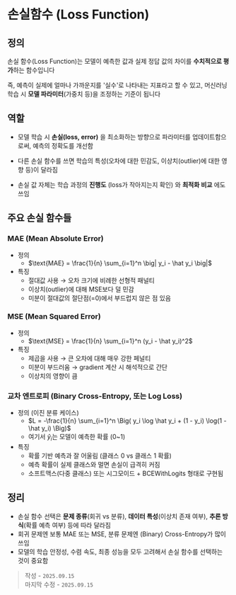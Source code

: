 # 손실함수 (Loss Function)

## 정의
손실 함수(Loss Function)는 모델이 예측한 값과 실제 정답 값의 차이를 **수치적으로 평가**하는 함수입니다

즉, 예측이 실제에 얼마나 가까운지를 '실수'로 나타내는 지표라고 할 수 있고, 머신러닝 학습 시 **모델 파라미터**(가중치 등)을 조정하는 기준이 됩니다

## 역할

- 모델 학습 시 **손실(loss, error)** 을 최소화하는 방향으로 파라미터를 업데이트함으로써, 예측의 정확도를 개선함

- 다른 손실 함수를 쓰면 학습의 특성(오차에 대한 민감도, 이상치(outlier)에 대한 영향 등)이 달라짐

- 손실 값 자체는 학습 과정의 **진행도** (loss가 작아지는지 확인) 와 **최적화 비교** 에도 쓰임

## 주요 손실 함수들

### MAE (Mean Absolute Error)

- 정의
  - $\text{MAE} = \frac{1}{n} \sum_{i=1}^n \big| y_i - \hat y_i \big|$
- 특징
  - 절대값 사용 → 오차 크기에 비례한 선형적 패널티
  - 이상치(outlier)에 대해 MSE보다 덜 민감  
  - 미분이 절대값의 절단점(=0)에서 부드럽지 않은 점 있음

### MSE (Mean Squared Error)

- 정의
  - $\text{MSE} = \frac{1}{n} \sum_{i=1}^n (y_i - \hat y_i)^2$
- 특징
  - 제곱을 사용 → 큰 오차에 대해 매우 강한 페널티
  - 미분이 부드러움 → gradient 계산 시 해석적으로 간단
  - 이상치의 영향이 큼

### 교차 엔트로피 (Binary Cross-Entropy, 또는 Log Loss)

- 정의 (이진 분류 케이스)
  - $L = -\frac{1}{n} \sum_{i=1}^n \Big( y_i \log \hat y_i + (1 - y_i) \log(1 - \hat y_i) \Big)$  
  - 여기서 $\hat y_i$는 모델이 예측한 확률 (0~1)
- 특징  
  - 확률 기반 예측과 잘 어울림 (클래스 0 vs 클래스 1 확률)
  - 예측 확률이 실제 클래스와 멀면 손실이 급격히 커짐
  - 소프트맥스(다중 클래스) 또는 시그모이드 + BCEWithLogits 형태로 구현됨

## 정리

- 손실 함수 선택은 **문제 종류**(회귀 vs 분류), **데이터 특성**(이상치 존재 여부), **추론 방식**(확률 예측 여부) 등에 따라 달라짐  
- 회귀 문제엔 보통 MAE 또는 MSE, 분류 문제엔 (Binary) Cross-Entropy가 많이 쓰임  
- 모델의 학습 안정성, 수렴 속도, 최종 성능을 모두 고려해서 손실 함수를 선택하는 것이 중요함

> 작성 - `2025.09.15`<br>
> 마지막 수정 - `2025.09.15`